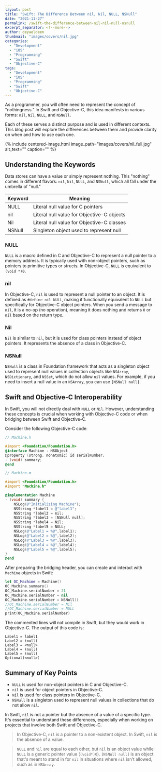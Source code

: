 ```yaml
---
layout: post
title: "Swift: The Difference Between nil, Nil, NULL, NSNull"
date: "2021-11-27"
permalink: /swift-the-difference-between-nil-nil-null-nsnull
excerpt_separator: <!--more-->
author: deyaeldeen
thumbnail: "images/covers/nil.jpg"
categories: 
  - "Development"
  - "iOS"
  - "Programming"
  - "Swift" 
  - "Objective-C"
tags: 
  - "Development"
  - "iOS"
  - "Programming"
  - "Swift"
  - "Objective-C"
---
```


As a programmer, you will often need to represent the concept of "nothingness." In Swift and Objective-C, this idea manifests in various forms: `nil`, `Nil`, `NULL`, and `NSNull`. 
<!--more-->

Each of these serves a distinct purpose and is used in different contexts. This blog post will explore the differences between them and provide clarity on when and how to use each one.

{%
 include centered-image.html 
 image_path="images/covers/nil_full.jpg"
 alt_text="" 
 caption=""
%}

## Understanding the Keywords

Data stores can have a value or simply represent nothing. This "nothing" comes in different flavors: `nil`, `Nil`, `NULL`, and `NSNull`, which all fall under the umbrella of "null."

| Keyword | Meaning                                      |
|---------|----------------------------------------------|
| NULL    | Literal null value for C pointers            |
| nil     | Literal null value for Objective-C objects   |
| Nil     | Literal null value for Objective-C classes   |
| NSNull  | Singleton object used to represent null      |

### NULL

`NULL` is a macro defined in C and Objective-C to represent a null pointer to a memory address. It is typically used with non-object pointers, such as pointers to primitive types or structs. In Objective-C, `NULL` is equivalent to `(void *)0`.

### nil

In Objective-C, `nil` is used to represent a null pointer to an object. It is defined as `#define nil NULL`, making it functionally equivalent to `NULL` but specifically for Objective-C object pointers. When you send a message to `nil`, it is a no-op (no operation), meaning it does nothing and returns `0` or `nil` based on the return type.

### Nil

`Nil` is similar to `nil`, but it is used for class pointers instead of object pointers. It represents the absence of a class in Objective-C.

### NSNull

`NSNull` is a class in Foundation framework that acts as a singleton object used to represent null values in collection objects like `NSArray`, `NSDictionary`, and `NSSet`, which do not allow `nil` values. For example, if you need to insert a null value in an `NSArray`, you can use `[NSNull null]`.

## Swift and Objective-C Interoperability

In Swift, you will not directly deal with `NULL` or `Nil`. However, understanding these concepts is crucial when working with Objective-C code or when bridging between Swift and Objective-C.

Consider the following Objective-C code:

```objectivec
// Machine.h

#import <Foundation/Foundation.h>
@interface Machine : NSObject
@property (strong, nonatomic) id serialNumber;
- (void) summary;
@end
```

```objectivec
// Machine.m

#import <Foundation/Foundation.h>
#import "Machine.h"

@implementation Machine
- (void) summary {
    NSLog(@"Initializing Machine");
    NSString *label1 = @"label1";
    NSString *label2 = nil;
    NSString *label3 = [NSNull null];
    NSString *label4 = Nil;
    NSString *label5 = NULL;
    NSLog(@"Label1 = %@",label1);
    NSLog(@"Label2 = %@",label2);
    NSLog(@"Label3 = %@",label3);
    NSLog(@"Label4 = %@",label4);
    NSLog(@"Label5 = %@",label5);
}
@end
```

After preparing the bridging header, you can create and interact with `Machine` objects in Swift:

```swift
let OC_Machine = Machine()
OC_Machine.summary()
OC_Machine.serialNumber = 21
OC_Machine.serialNumber = nil
OC_Machine.serialNumber = NSNull()
//OC_Machine.serialNumber = Nil
//OC_Machine.serialNumber = NULL
print(OC_Machine.serialNumber)
```

The commented lines will not compile in Swift, but they would work in Objective-C. The output of this code is:

```
Label1 = label1  
Label2 = (null)  
Label3 = <null>  
Label4 = (null)  
Label5 = (null)  
Optional(<null>)  
```

## Summary of Key Points

- `NULL` is used for non-object pointers in C and Objective-C.
- `nil` is used for object pointers in Objective-C.
- `Nil` is used for class pointers in Objective-C.
- `NSNull` is a singleton used to represent null values in collections that do not allow `nil`.

In Swift, `nil` is not a pointer but the absence of a value of a specific type. It's essential to understand these differences, especially when working on projects that involve both Swift and Objective-C.

> In Objective-C, `nil` is a pointer to a non-existent object. In Swift, `nil` is the absence of a value.

> `NULL` and `nil` are equal to each other, but `nil` is an object value while `NULL` is a generic pointer value (`(void*)0`). `[NSNull null]` is an object that's meant to stand in for `nil` in situations where `nil` isn't allowed, such as in `NSArray`.
